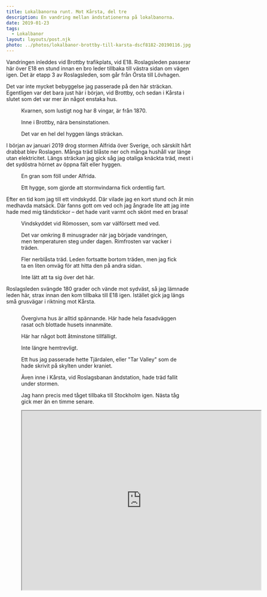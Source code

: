 ```yaml
---
title: Lokalbanorna runt. Mot Kårsta, del tre
description: En vandring mellan ändstationerna på lokalbanorna.
date: 2019-01-23 
tags:
  - Lokalbanor
layout: layouts/post.njk
photo: ../photos/lokalbanor-brottby-till-karsta-dscf8182-20190116.jpg
---
```


Vandringen inleddes vid Brottby trafikplats, vid E18. Roslagsleden passerar här över E18 en stund innan en bro leder tillbaka till västra sidan om vägen igen. Det är etapp 3 av Roslagsleden, som går från Örsta till Lövhagen.

Det var inte mycket bebyggelse jag passerade på den här sträckan. Egentligen var det bara just här i början, vid Brottby, och sedan i Kårsta i slutet som det var mer än något enstaka hus.

<!-- wp:image {"id":725,"align":"full"} -->
<figure class="wp-block-image alignfull"><a href="../photos/lokalbanor-brottby-till-karsta-dscf8152-20190116.jpg"><img src="../photos/lokalbanor-brottby-till-karsta-dscf8152-20190116.jpg" alt="" class="wp-image-725"/></a><figcaption>Kvarnen, som lustigt nog har 8 vingar, är från 1870.</figcaption></figure>
<!-- /wp:image -->

<!-- wp:image {"id":723,"align":"full"} -->
<figure class="wp-block-image alignfull"><a href="../photos/lokalbanor-brottby-till-karsta-dscf8155-20190116.jpg"><img src="../photos/lokalbanor-brottby-till-karsta-dscf8155-20190116.jpg" alt="" class="wp-image-723"/></a><figcaption>Inne i Brottby, nära bensinstationen.</figcaption></figure>
<!-- /wp:image -->

<!-- wp:image {"id":724,"align":"full"} -->
<figure class="wp-block-image alignfull"><a href="../photos/lokalbanor-brottby-till-karsta-dscf8160-20190116.jpg"><img src="../photos/lokalbanor-brottby-till-karsta-dscf8160-20190116.jpg" alt="" class="wp-image-724"/></a><figcaption>Det var en hel del hyggen längs sträckan.</figcaption></figure>
<!-- /wp:image -->

I början av januari 2019 drog stormen Alfrida över Sverige, och särskilt hårt drabbat blev Roslagen. Många träd blåste ner och många hushåll var länge utan elektricitet. Längs sträckan jag gick såg jag otaliga knäckta träd, mest i det sydöstra hörnet av öppna fält eller hyggen.

<!-- wp:image {"id":722,"align":"full"} -->
<figure class="wp-block-image alignfull"><a href="../photos/lokalbanor-brottby-till-karsta-dscf8165-20190116.jpg"><img src="../photos/lokalbanor-brottby-till-karsta-dscf8165-20190116.jpg" alt="" class="wp-image-722"/></a><figcaption>En gran som föll under Alfrida.</figcaption></figure>
<!-- /wp:image -->

<!-- wp:image {"id":721,"align":"full"} -->
<figure class="wp-block-image alignfull"><a href="../photos/lokalbanor-brottby-till-karsta-dscf8177-20190116.jpg"><img src="../photos/lokalbanor-brottby-till-karsta-dscf8177-20190116.jpg" alt="" class="wp-image-721"/></a><figcaption>Ett hygge, som gjorde att stormvindarna fick ordentlig fart.</figcaption></figure>
<!-- /wp:image -->

Efter en tid kom jag till ett vindskydd. Där vilade jag en kort stund och åt min medhavda matsäck. Där fanns gott om ved och jag ångrade lite att jag inte hade med mig tändstickor – det hade varit varmt och skönt med en brasa!

<!-- wp:image {"id":720,"align":"full"} -->
<figure class="wp-block-image alignfull"><a href="../photos/lokalbanor-brottby-till-karsta-dscf8168-20190116.jpg"><img src="../photos/lokalbanor-brottby-till-karsta-dscf8168-20190116.jpg" alt="" class="wp-image-720"/></a><figcaption>Vindskyddet vid Römossen, som var välförsett med ved.</figcaption></figure>
<!-- /wp:image -->

<!-- wp:image {"id":718,"align":"full"} -->
<figure class="wp-block-image alignfull"><a href="../photos/lokalbanor-brottby-till-karsta-dscf8185-20190116.jpg"><img src="../photos/lokalbanor-brottby-till-karsta-dscf8185-20190116.jpg" alt="" class="wp-image-718"/></a><figcaption>Det var omkring 8 minusgrader när jag började vandringen, men temperaturen steg under dagen. Rimfrosten var vacker i träden.</figcaption></figure>
<!-- /wp:image -->

<!-- wp:image {"id":719,"align":"full"} -->
<figure class="wp-block-image alignfull"><a href="../photos/lokalbanor-brottby-till-karsta-dscf8180-20190116.jpg"><img src="../photos/lokalbanor-brottby-till-karsta-dscf8180-20190116.jpg" alt="" class="wp-image-719"/></a><figcaption>Fler nerblåsta träd. Leden fortsatte bortom träden, men jag fick ta en liten omväg för att hitta den på andra sidan.</figcaption></figure>
<!-- /wp:image -->

<!-- wp:image {"id":717,"align":"full"} -->
<figure class="wp-block-image alignfull"><a href="../photos/lokalbanor-brottby-till-karsta-dscf8182-20190116.jpg"><img src="../photos/lokalbanor-brottby-till-karsta-dscf8182-20190116.jpg" alt="" class="wp-image-717"/></a><figcaption>Inte lätt att ta sig över det här.</figcaption></figure>
<!-- /wp:image -->

<!-- wp:paragraph -->

<p>Roslagsleden svängde 180 grader och vände mot sydväst, så jag lämnade leden här, strax innan den kom tillbaka till E18 igen. Istället gick jag längs små grusvägar i riktning mot Kårsta.</p>
<!-- /wp:paragraph -->

<!-- wp:image {"id":716,"align":"full","linkDestination":"custom"} -->
<figure class="wp-block-image alignfull"><a href="../photos/lokalbanor-brottby-till-karsta-dscf8190-20190116.jpg"><img src="../photos/lokalbanor-brottby-till-karsta-dscf8190-20190116.jpg" alt="" class="wp-image-716"/></a></figure>
<!-- /wp:image -->

<!-- wp:image {"id":715,"align":"full"} -->
<figure class="wp-block-image alignfull"><a href="../photos/lokalbanor-brottby-till-karsta-dscf8207-20190116.jpg"><img src="../photos/lokalbanor-brottby-till-karsta-dscf8207-20190116.jpg" alt="" class="wp-image-715"/></a><figcaption>Övergivna hus är alltid spännande. Här hade hela fasadväggen rasat och blottade husets innanmäte.</figcaption></figure>
<!-- /wp:image -->

<!-- wp:image {"id":714,"align":"full"} -->
<figure class="wp-block-image alignfull"><a href="../photos/lokalbanor-brottby-till-karsta-dscf8209-20190116.jpg"><img src="../photos/lokalbanor-brottby-till-karsta-dscf8209-20190116.jpg" alt="" class="wp-image-714"/></a><figcaption>Här har något bott åtminstone tillfälligt.</figcaption></figure>
<!-- /wp:image -->

<!-- wp:image {"id":713,"align":"center"} -->
<div class="wp-block-image"><figure class="aligncenter"><a href="./photos/lokalbanor-brottby-till-karsta-dscf8212-20190116.jpg"><img src="../photos/lokalbanor-brottby-till-karsta-dscf8212-20190116.jpg" alt="" class="wp-image-713"/></a><figcaption>Inte längre hemtrevligt.</figcaption></figure></div>
<!-- /wp:image -->

<!-- wp:image {"id":711,"align":"full"} -->
<figure class="wp-block-image alignfull"><a href="./photos/lokalbanor-brottby-till-karsta-dscf8216-20190116.jpg"><img src="../photos/lokalbanor-brottby-till-karsta-dscf8216-20190116.jpg" alt="" class="wp-image-711"/></a><figcaption>Ett hus jag passerade hette Tjärdalen, eller "Tar Valley" som de hade skrivit på skylten under kraniet.</figcaption></figure>
<!-- /wp:image -->

<!-- wp:image {"id":710,"align":"full"} -->
<figure class="wp-block-image alignfull"><a href="./photos/lokalbanor-brottby-till-karsta-dscf8225-20190116.jpg"><img src="../photos/lokalbanor-brottby-till-karsta-dscf8225-20190116.jpg" alt="" class="wp-image-710"/></a><figcaption>Även inne i Kårsta, vid Roslagsbanan ändstation, hade träd fallit under stormen.</figcaption></figure>
<!-- /wp:image -->

<!-- wp:image {"id":709,"align":"full"} -->
<figure class="wp-block-image alignfull"><a href="./photos/lokalbanor-brottby-till-karsta-dscf8229-20190116.jpg"><img src="../photos/lokalbanor-brottby-till-karsta-dscf8229-20190116.jpg" alt="" class="wp-image-709"/></a><figcaption>Jag hann precis med tåget tillbaka till Stockholm igen. Nästa tåg gick mer än en timme senare.</figcaption></figure>
<!-- /wp:image -->

<figure><iframe src="https://www.google.com/maps/d/embed?mid=1EGpjIDjY8Ygax-9PAM5WGuhl3ZMSTrMO&amp;hl=sv" width="640" height="480"></iframe></figure>